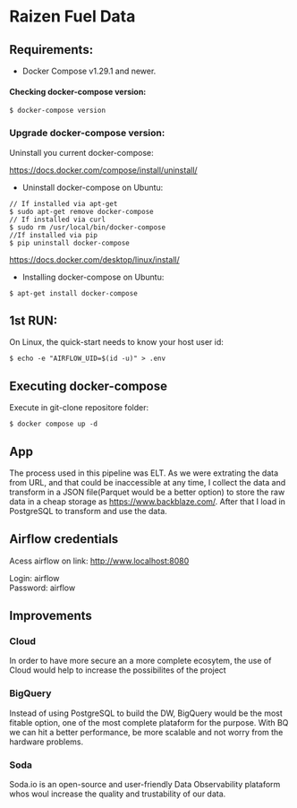 # Raizen Fuel Data

## Requirements:
- Docker Compose v1.29.1 and newer.

#### Checking docker-compose version:
```
$ docker-compose version
```

### Upgrade docker-compose version:  
   
Uninstall you current docker-compose:  

https://docs.docker.com/compose/install/uninstall/

- Uninstall docker-compose on Ubuntu:
```
// If installed via apt-get
$ sudo apt-get remove docker-compose
// If installed via curl
$ sudo rm /usr/local/bin/docker-compose
//If installed via pip
$ pip uninstall docker-compose
```

https://docs.docker.com/desktop/linux/install/

- Installing docker-compose on Ubuntu:
```
$ apt-get install docker-compose
```


## 1st RUN:

On Linux, the quick-start needs to know your host user id:

```
$ echo -e "AIRFLOW_UID=$(id -u)" > .env
```

## Executing docker-compose

Execute in git-clone repositore folder:

```
$ docker compose up -d
```

## App

The process used in this pipeline was ELT. As we were extrating the data from URL, and that could be inaccessible at any time, I collect the data and transform in a JSON file(Parquet would be a better option) to store the raw data in a cheap storage as https://www.backblaze.com/. After that I load in PostgreSQL to transform and use the data.

## Airflow credentials

Acess airflow on link: http://www.localhost:8080

Login: airflow  
Password: airflow

## Improvements

### Cloud

In order to have more secure an a more complete ecosytem, the use of Cloud would help to increase the possibilites of the project 

### BigQuery

Instead of using PostgreSQL to build the DW, BigQuery would be the most fitable option, one of the most complete plataform for the purpose. With BQ we can hit a better performance, be more scalable and not worry from the hardware problems.

### Soda

Soda.io is an open-source and user-friendly Data Observability plataform whos woul increase the quality and trustability of our data. 